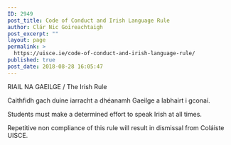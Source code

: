 ```yaml
---
ID: 2949
post_title: Code of Conduct and Irish Language Rule
author: Clár Nic Goireachtaigh
post_excerpt: ""
layout: page
permalink: >
  https://uisce.ie/code-of-conduct-and-irish-language-rule/
published: true
post_date: 2018-08-28 16:05:47
---
```

<div class="textholder">

RIAIL NA GAEILGE / The Irish Rule

Caithfidh gach duine iarracht a dhéanamh Gaeilge a labhairt i gconaí.

Students must make a determined effort to speak Irish at all times.

Repetitive non compliance of this rule will result in dismissal from Coláiste UISCE.

</div>